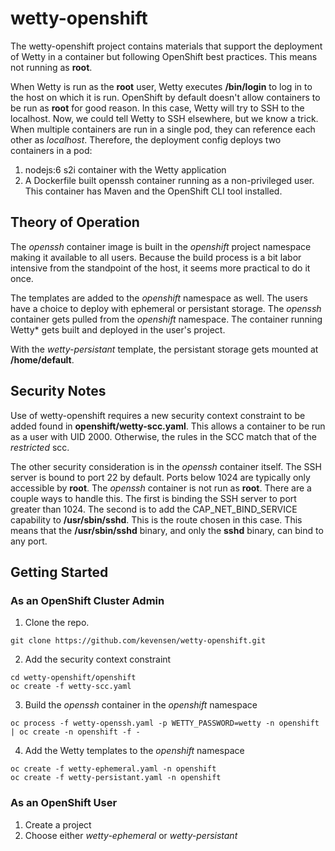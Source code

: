 # wetty-openshift
The wetty-openshift project contains materials that support the deployment of Wetty in a container but following OpenShift best practices.  This means not running as **root**.

When Wetty is run as the **root** user, Wetty executes **/bin/login** to log in to the host on which it is run.  OpenShift by default doesn't allow containers to be run as **root** for good reason.  In this case, Wetty will try to SSH to the localhost.  Now, we could tell Wetty to SSH elsewhere, but we know a trick.  When multiple containers are run in a single pod, they can reference each other as *localhost*.  Therefore, the deployment config deploys two containers in a pod:

1. nodejs:6 s2i container with the Wetty application
2. A Dockerfile built openssh container running as a non-privileged user.  This container has Maven and the OpenShift CLI tool installed.

## Theory of Operation
The *openssh* container image is built in the *openshift* project namespace making it available to all users.  Because the build process is a bit labor intensive from the standpoint of the host, it seems more practical to do it once.

The templates are added to the *openshift* namespace as well.  The users have a choice to deploy with ephemeral or persistant storage.  The *openssh* container gets pulled from the *openshift* namespace.  The container running Wetty* gets built and deployed in the user's project.

With the *wetty-persistant* template, the persistant storage gets mounted at **/home/default**.

## Security Notes
Use of wetty-openshift requires a new security context constraint to be added found in **openshift/wetty-scc.yaml**.  This allows a container to be run as a user with UID 2000.  Otherwise, the rules in the SCC match that of the *restricted* scc.

The other security consideration is in the *openssh* container itself.  The SSH server is bound to port 22 by default.  Ports below 1024 are typically only accessible by **root**.  The *openssh* container is not run as **root**.  There are a couple ways to handle this.  The first is binding the SSH server to port greater than 1024.  The second is to add the  CAP_NET_BIND_SERVICE capability to **/usr/sbin/sshd**.  This is the route chosen in this case.  This means that the **/usr/sbin/sshd** binary, and only the **sshd** binary, can bind to any port.

## Getting Started
### As an OpenShift Cluster Admin
1. Clone the repo.
```terminal
git clone https://github.com/kevensen/wetty-openshift.git
```
2. Add the security context constraint
```terminal
cd wetty-openshift/openshift
oc create -f wetty-scc.yaml
```
3. Build the *openssh* container in the *openshift* namespace
```terminal
oc process -f wetty-openssh.yaml -p WETTY_PASSWORD=wetty -n openshift | oc create -n openshift -f -
```
4. Add the Wetty templates to the *openshift* namespace
```terminal
oc create -f wetty-ephemeral.yaml -n openshift
oc create -f wetty-persistant.yaml -n openshift
```

### As an OpenShift User
1. Create a project
2. Choose either *wetty-ephemeral* or *wetty-persistant*
